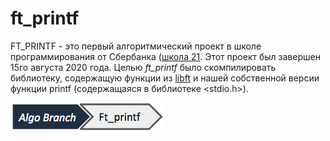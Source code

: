# ft_printf

FT_PRINTF - это первый алгоритмический проект в школе программирования от Сбербанка ([школа 21](https://21-school.ru/).
Этот проект был завершен 15го августа 2020 года. Целью *ft_printf* было скомпилировать библиотеку, содержащую функции из [libft](https://github.com/eldaroid/libft-fgracefo) и нашей собственной версии функции printf (содержащаяся в библиотеке <stdio.h>). 

![alt text](https://github.com/eldaroid/pictures/blob/master/printf_algo.png)

